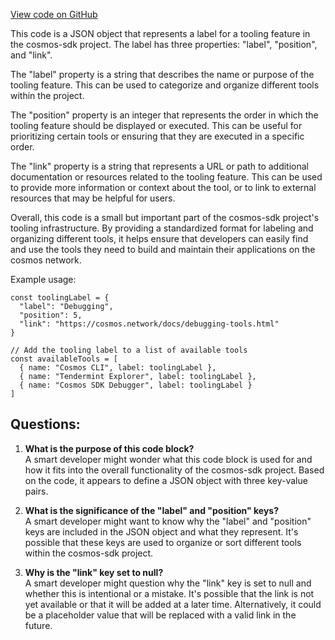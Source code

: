 [View code on GitHub](https://github.com/cosmos/cosmos-sdk.git/docs/docs/tooling/_category_.json)

This code is a JSON object that represents a label for a tooling feature in the cosmos-sdk project. The label has three properties: "label", "position", and "link". 

The "label" property is a string that describes the name or purpose of the tooling feature. This can be used to categorize and organize different tools within the project. 

The "position" property is an integer that represents the order in which the tooling feature should be displayed or executed. This can be useful for prioritizing certain tools or ensuring that they are executed in a specific order. 

The "link" property is a string that represents a URL or path to additional documentation or resources related to the tooling feature. This can be used to provide more information or context about the tool, or to link to external resources that may be helpful for users. 

Overall, this code is a small but important part of the cosmos-sdk project's tooling infrastructure. By providing a standardized format for labeling and organizing different tools, it helps ensure that developers can easily find and use the tools they need to build and maintain their applications on the cosmos network. 

Example usage:

```
const toolingLabel = {
  "label": "Debugging",
  "position": 5,
  "link": "https://cosmos.network/docs/debugging-tools.html"
}

// Add the tooling label to a list of available tools
const availableTools = [
  { name: "Cosmos CLI", label: toolingLabel },
  { name: "Tendermint Explorer", label: toolingLabel },
  { name: "Cosmos SDK Debugger", label: toolingLabel }
]
```
## Questions: 
 1. **What is the purpose of this code block?**\
A smart developer might wonder what this code block is used for and how it fits into the overall functionality of the cosmos-sdk project. Based on the code, it appears to define a JSON object with three key-value pairs.

2. **What is the significance of the "label" and "position" keys?**\
A smart developer might want to know why the "label" and "position" keys are included in the JSON object and what they represent. It's possible that these keys are used to organize or sort different tools within the cosmos-sdk project.

3. **Why is the "link" key set to null?**\
A smart developer might question why the "link" key is set to null and whether this is intentional or a mistake. It's possible that the link is not yet available or that it will be added at a later time. Alternatively, it could be a placeholder value that will be replaced with a valid link in the future.